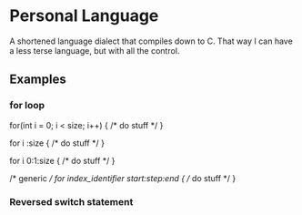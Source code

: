 # Personal Language
A shortened language dialect that compiles down to C.
That way I can have a less terse language, but with
all the control.

## Examples

### for loop
for(int i = 0; i < size; i++) {
	/* do stuff */
}

for i :size {
	/* do stuff */
}

for i 0:1:size {
	/* do stuff */
}

/* generic */
for index_identifier start:step:end {
	/* do stuff */
}

### Reversed switch statement

###
